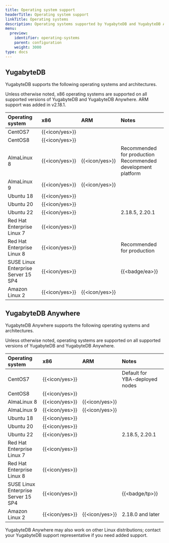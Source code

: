 ```yaml
---
title: Operating system support
headerTitle: Operating system support
linkTitle: Operating systems
description: Operating systems supported by YugabyteDB and YugabyteDB Anywhere.
menu:
  preview:
    identifier: operating-systems
    parent: configuration
    weight: 3000
type: docs
---
```


## YugabyteDB

YugabyteDB supports the following operating systems and architectures.

Unless otherwise noted, x86 operating systems are supported on all supported versions of YugabyteDB and YugabyteDB Anywhere. ARM support was added in v2.18.1.

| Operating system | x86            | ARM            | Notes |
| :--------------- | :------------- | :------------- | :--- |
| CentOS7          | {{<icon/yes>}} |                |
| CentOS8          | {{<icon/yes>}} |                |
| AlmaLinux 8      | {{<icon/yes>}} | {{<icon/yes>}} | Recommended for production<br>Recommended development platform |
| AlmaLinux 9      | {{<icon/yes>}} | {{<icon/yes>}} |
| Ubuntu 18        | {{<icon/yes>}} |                |
| Ubuntu 20        | {{<icon/yes>}} |                |
| Ubuntu 22        | {{<icon/yes>}} |                | 2.18.5, 2.20.1 |
| Red Hat Enterprise Linux 7 | {{<icon/yes>}} |      |
| Red Hat Enterprise Linux 8 | {{<icon/yes>}} |      | Recommended for production |
| SUSE Linux Enterprise Server 15 SP4 | {{<icon/yes>}} |   | {{<badge/ea>}} |
| Amazon Linux 2   | {{<icon/yes>}} | {{<icon/yes>}} |

## YugabyteDB Anywhere

YugabyteDB Anywhere supports the following operating systems and architectures.

Unless otherwise noted, operating systems are supported on all supported versions of YugabyteDB and YugabyteDB Anywhere.

| Operating system | x86  | ARM  | Notes |
| :--------------- | :--- | :--- | :--- |
| CentOS7 | {{<icon/yes>}} |   | Default for YBA-deployed nodes |
| CentOS8 | {{<icon/yes>}} |   |
| AlmaLinux 8 | {{<icon/yes>}} | {{<icon/yes>}} |
| AlmaLinux 9 | {{<icon/yes>}} | {{<icon/yes>}} |
| Ubuntu 18 | {{<icon/yes>}} |   | |
| Ubuntu 20 | {{<icon/yes>}} |   | |
| Ubuntu 22 | {{<icon/yes>}} |   | 2.18.5, 2.20.1 |
| Red Hat Enterprise Linux 7 | {{<icon/yes>}} |   |
| Red Hat Enterprise Linux 8 | {{<icon/yes>}} |   |
| SUSE Linux Enterprise Server 15 SP4 | {{<icon/yes>}} |   | {{<badge/tp>}} |
| Amazon Linux 2 | {{<icon/yes>}} | {{<icon/yes>}} | 2.18.0 and later |

YugabyteDB Anywhere may also work on other Linux distributions; contact your YugabyteDB support representative if you need added support.

